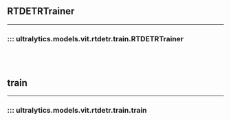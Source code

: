 ## RTDETRTrainer
---
### ::: ultralytics.models.vit.rtdetr.train.RTDETRTrainer
<br><br>

## train
---
### ::: ultralytics.models.vit.rtdetr.train.train
<br><br>
